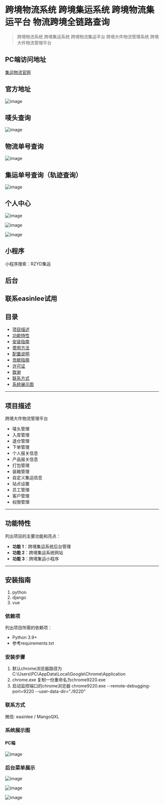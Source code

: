 
# 跨境物流系统 跨境集运系统 跨境物流集运平台 物流跨境全链路查询

> 跨境物流系统 跨境集运系统 跨境物流集运平台 跨境大件物流管理系统 跨境大件物流管理平台
## PC端访问地址
[集运物流官网](https://runzeyunda.com)

## 官方地址
![image](https://github.com/user-attachments/assets/0044c9cc-cdf2-4a15-947b-830ae86d4b56)

## 唛头查询
![image](https://github.com/user-attachments/assets/abc52841-9e9a-4af3-849f-926e0e3e91f9)

## 物流单号查询
![image](https://github.com/user-attachments/assets/9b0653d9-8ff4-4516-87c4-059c63303030)

## 集运单号查询（轨迹查询）
![image](https://github.com/user-attachments/assets/e6abfdfd-d974-4666-9981-048435e507a7)

## 个人中心
![image](https://github.com/user-attachments/assets/31e0e8c2-75bf-4dd8-aa05-405c88484776)

![image](https://github.com/user-attachments/assets/f789a257-02d8-4e11-ad4d-ee29bc95626a)

![image](https://github.com/user-attachments/assets/909bc56e-c1b3-4dc3-9d8c-aef55379300b)






## 小程序
小程序搜索：RZYD集运
## 后台
联系easinlee试用
---
## 目录
- [项目描述](#项目描述)
- [功能特性](#功能特性)
- [安装指南](#安装指南)
- [使用方法](#使用方法)
- [配置说明](#配置说明)
- [贡献指南](#贡献指南)
- [许可证](#许可证)
- [致谢](#致谢)
- [联系方式](#联系方式)
- [系统展示图](#系统展示图)

---

## 项目描述
跨境大件物流管理平台
- 唛头管理 
- 入库管理
- 退仓管理
- 下单管理
- 个人报关信息
- 产品报关信息
- 打包管理
- 装箱管理
- 自定义集运信息
- 站点设置
- 员工管理
- 客户管理
- 权限管理

---
## 功能特性
列出项目的主要功能和亮点：
- **功能 1**：跨境集运系统后台管理
- **功能 2**：跨境集运系统网站 
- **功能 3**：跨境集运小程序
---

## 安装指南
1. python
2. django
3. vue

### 依赖项
列出项目所需的依赖项：
- Python 3.9+
- 参考requirements.txt 

### 安装步骤
1. 默认chrome浏览器路径为C:\Users\PC\AppData\Local\Google\Chrome\Application
2. chrome.exe 复制一份重命名为chrome9220.exe
3. 启动监控端口的chrome浏览器 chrome9220.exe --remote-debugging-port=9220 --user-data-dir="./9220"

### 联系方式
微信: easinlee / MangoQXL

### 系统展示图

#### PC端
![image](https://github.com/user-attachments/assets/9f6ae151-84dd-4836-8b1e-26ef35b3ce03)

### 后台菜单展示
![image](https://github.com/user-attachments/assets/a6b4b69c-4937-4b62-a50a-686b59a90d63)


![image](https://github.com/user-attachments/assets/1530d536-e760-47e7-a8a4-a06b354f6a7d)

![image](https://github.com/user-attachments/assets/dd6e945a-e455-43b4-8bc6-b75749788c8e)




